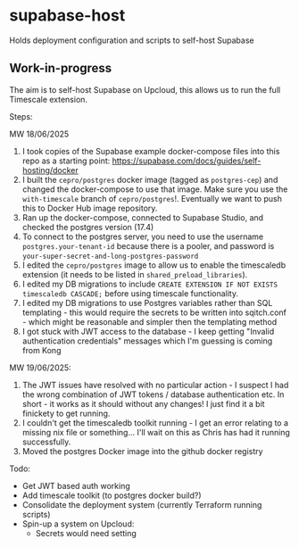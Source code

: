 # supabase-host
Holds deployment configuration and scripts to self-host Supabase 


## Work-in-progress

The aim is to self-host Supabase on Upcloud, this allows us to run the full Timescale extension.

Steps:

MW 18/06/2025
1. I took copies of the Supabase example docker-compose files into this repo as a starting point: https://supabase.com/docs/guides/self-hosting/docker
1. I built the `cepro/postgres` docker image (tagged as `postgres-cep`) and changed the docker-compose to use that image. Make sure you use the `with-timescale` branch of `cepro/postgres`!. Eventually we want to push this to Docker Hub image repository.
1. Ran up the docker-compose, connected to Supabase Studio, and checked the postgres version (17.4)
1. To connect to the postgres server, you need to use the username `postgres.your-tenant-id` because there is a pooler, and password is `your-super-secret-and-long-postgres-password`
1. I edited the `cepro/postgres` image to allow us to enable the timescaledb extension (it needs to be listed in `shared_preload_libraries`).
1. I edited my DB migrations to include `CREATE EXTENSION IF NOT EXISTS timescaledb CASCADE;` before using timescale functionality.
1. I edited my DB migrations to use Postgres variables rather than SQL templating - this would require the secrets to be written into sqitch.conf - which might be reasonable and simpler then the templating method
1. I got stuck with JWT access to the database - I keep getting "Invalid authentication credentials" messages which I'm guessing is coming from Kong

MW 19/06/2025:
1. The JWT issues have resolved with no particular action - I suspect I had the wrong combination of JWT tokens / database authentication etc. In short - it works as it should without any changes! I just find it a bit finickety to get running.
1. I couldn't get the timescaledb toolkit running - I get an error relating to a missing nix file or something... I'll wait on this as Chris has had it running successfully.
1. Moved the postgres Docker image into the github docker registry


Todo:
- Get JWT based auth working
- Add timescale toolkit (to postgres docker build?)
- Consolidate the deployment system (currently Terraform running scripts)
- Spin-up a system on Upcloud:
    - Secrets would need setting

